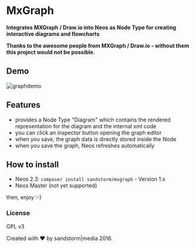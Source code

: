 # MxGraph

**Integrates MXGraph / Draw.io into Neos as Node Type for creating interactive diagrams and flowcharts**

**Thanks to the awesome people from MXGraph  / Draw.io - without them this project would not be possible.**

## Demo

![graphdemo](https://cloud.githubusercontent.com/assets/190777/20837205/53770d2a-b8a3-11e6-8c89-2f925c55e894.gif)

## Features

* provides a Node Type "Diagram" which contains the rendered representation for the diagram and the internal xml code
* you can click an inspector button opening the graph editor
* when you save, the graph data is directly stored inside the Node
* when you save the graph, Neos refreshes automatically

## How to install

* Neos 2.3: `composer install sandstorm/mxgraph` - Version 1.x
* Neos Master (not yet supported)

then, enjoy :-)

### License

GPL v3

Created with ❤ by sandstorm|media 2016.
